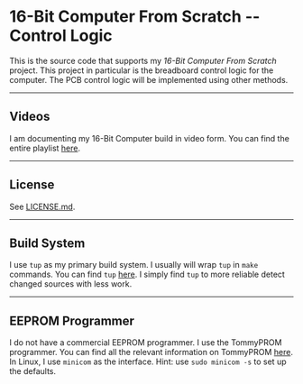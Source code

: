# 16-Bit Computer From Scratch -- Control Logic

This is the source code that supports my *16-Bit Computer From Scratch* project.  This project in particular is the breadboard control logic for the computer.  The PCB control logic will be implemented using other methods.


---

## Videos

I am documenting my 16-Bit Computer build in video form.  You can find the entire playlist [here](https://www.youtube.com/playlist?list=PLUF7WfBe0k3g9wpTtg41QP3jl5y8T1aGV).


---

## License

See [LICENSE.md](LICENSE.md).


---

## Build System

I use `tup` as my primary build system.  I usually will wrap `tup` in `make` commands.  You can find `tup` [here](https://gittup.org/tup/).  I simply find `tup` to more reliable detect changed sources with less work.


---

## EEPROM Programmer

I do not have a commercial EEPROM programmer.  I use the TommyPROM programmer.  You can find all the relevant information on TommyPROM [here](https://tomnisbet.github.io/TommyPROM/).  In Linux, I use `minicom` as the interface.  Hint: use `sudo minicom -s` to set up the defaults.


